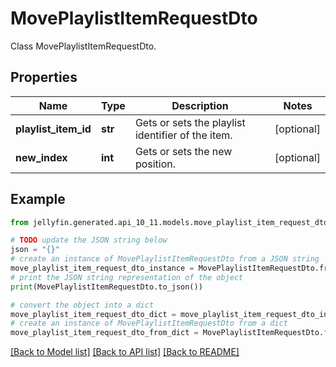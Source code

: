 # MovePlaylistItemRequestDto

Class MovePlaylistItemRequestDto.

## Properties

Name | Type | Description | Notes
------------ | ------------- | ------------- | -------------
**playlist_item_id** | **str** | Gets or sets the playlist identifier of the item. | [optional] 
**new_index** | **int** | Gets or sets the new position. | [optional] 

## Example

```python
from jellyfin.generated.api_10_11.models.move_playlist_item_request_dto import MovePlaylistItemRequestDto

# TODO update the JSON string below
json = "{}"
# create an instance of MovePlaylistItemRequestDto from a JSON string
move_playlist_item_request_dto_instance = MovePlaylistItemRequestDto.from_json(json)
# print the JSON string representation of the object
print(MovePlaylistItemRequestDto.to_json())

# convert the object into a dict
move_playlist_item_request_dto_dict = move_playlist_item_request_dto_instance.to_dict()
# create an instance of MovePlaylistItemRequestDto from a dict
move_playlist_item_request_dto_from_dict = MovePlaylistItemRequestDto.from_dict(move_playlist_item_request_dto_dict)
```
[[Back to Model list]](README.md#documentation-for-models) [[Back to API list]](README.md#documentation-for-api-endpoints) [[Back to README]](README.md)


